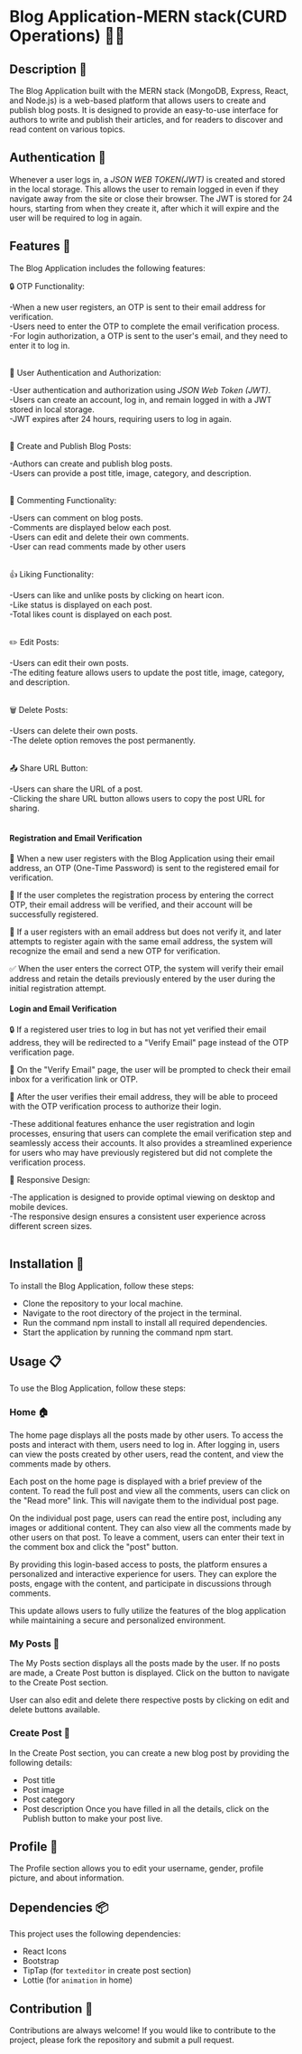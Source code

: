 # Blog Application-MERN stack(CURD Operations) 📝🌐

## Description 📝

The Blog Application built with the MERN stack (MongoDB, Express, React, and Node.js) is a web-based platform that allows users to create and publish blog posts. It is designed to provide an easy-to-use interface for authors to write and publish their articles, and for readers to discover and read content on various topics.

## Authentication 🔐

Whenever a user logs in, a _JSON WEB TOKEN(JWT)_ is created and stored in the local storage. This allows the user to remain logged in even if they navigate away from the site or close their browser. The JWT is stored for 24 hours, starting from when they create it, after which it will expire and the user will be required to log in again.

## Features 🚀

The Blog Application includes the following features:

🔒 OTP Functionality:</br>

-When a new user registers, an OTP is sent to their email address for verification.</br>
-Users need to enter the OTP to complete the email verification process.</br>
-For login authorization, a OTP is sent to the user's email, and they need to enter it to log in.</br>
</br>

🔐 User Authentication and Authorization: </br>

-User authentication and authorization using _JSON Web Token (JWT)_.</br>
-Users can create an account, log in, and remain logged in with a JWT stored in local storage.</br>
-JWT expires after 24 hours, requiring users to log in again.</br>
</br>

📝 Create and Publish Blog Posts:</br>

-Authors can create and publish blog posts.</br>
-Users can provide a post title, image, category, and description.</br>
</br>

💬 Commenting Functionality:</br>

-Users can comment on blog posts.</br>
-Comments are displayed below each post.</br>
-Users can edit and delete their own comments.</br>
-User can read comments made by other users</br>
</br>

👍 Liking Functionality:</br>

-Users can like and unlike posts by clicking on heart icon.</br>
-Like status is displayed on each post.</br>
-Total likes count is displayed on each post.</br>
</br>

✏️ Edit Posts:</br>

-Users can edit their own posts.</br>
-The editing feature allows users to update the post title, image, category, and description.</br>
</br>

🗑️ Delete Posts:</br>

-Users can delete their own posts.</br>
-The delete option removes the post permanently.</br>
</br>

📤 Share URL Button:</br>

-Users can share the URL of a post.</br>
-Clicking the share URL button allows users to copy the post URL for sharing.</br>
</br>

#### Registration and Email Verification

🔐 When a new user registers with the Blog Application using their email address, an OTP (One-Time Password) is sent to the registered email for verification.</br>

📧 If the user completes the registration process by entering the correct OTP, their email address will be verified, and their account will be successfully registered.</br>

🔄 If a user registers with an email address but does not verify it, and later attempts to register again with the same email address, the system will recognize the email and send a new OTP for verification.</br>

✅ When the user enters the correct OTP, the system will verify their email address and retain the details previously entered by the user during the initial registration attempt.</br>

#### Login and Email Verification

🔒 If a registered user tries to log in but has not yet verified their email address, they will be redirected to a "Verify Email" page instead of the OTP verification page.</br>

📧 On the "Verify Email" page, the user will be prompted to check their email inbox for a verification link or OTP.</br>

🔑 After the user verifies their email address, they will be able to proceed with the OTP verification process to authorize their login.</br>

-These additional features enhance the user registration and login processes, ensuring that users can complete the email verification step and seamlessly access their accounts. It also provides a streamlined experience for users who may have previously registered but did not complete the verification process.

📱 Responsive Design:</br>

-The application is designed to provide optimal viewing on desktop and mobile devices.</br>
-The responsive design ensures a consistent user experience across different screen sizes.</br>
</br>

## Installation 🔧

To install the Blog Application, follow these steps:

- Clone the repository to your local machine.
- Navigate to the root directory of the project in the terminal.
- Run the command npm install to install all required dependencies.
- Start the application by running the command npm start.

## Usage 📋

To use the Blog Application, follow these steps:

### Home 🏠

The home page displays all the posts made by other users. To access the posts and interact with them, users need to log in. After logging in, users can view the posts created by other users, read the content, and view the comments made by others.

Each post on the home page is displayed with a brief preview of the content. To read the full post and view all the comments, users can click on the "Read more" link. This will navigate them to the individual post page.

On the individual post page, users can read the entire post, including any images or additional content. They can also view all the comments made by other users on that post. To leave a comment, users can enter their text in the comment box and click the "post" button.

By providing this login-based access to posts, the platform ensures a personalized and interactive experience for users. They can explore the posts, engage with the content, and participate in discussions through comments.

This update allows users to fully utilize the features of the blog application while maintaining a secure and personalized environment.

### My Posts 📝

The My Posts section displays all the posts made by the user. If no posts are made, a Create Post button is displayed. Click on the button to navigate to the Create Post section.

User can also edit and delete there respective posts by clicking on edit and delete buttons available.

### Create Post 📝

In the Create Post section, you can create a new blog post by providing the following details:

- Post title
- Post image
- Post category
- Post description
  Once you have filled in all the details, click on the Publish button to make your post live.

## Profile 👥

The Profile section allows you to edit your username, gender, profile picture, and about information.

## Dependencies 📦

This project uses the following dependencies:

- React Icons
- Bootstrap
- TipTap (for `texteditor` in create post section)
- Lottie (for `animation` in home)

## Contribution 🤝

Contributions are always welcome! If you would like to contribute to the project, please fork the repository and submit a pull request.
